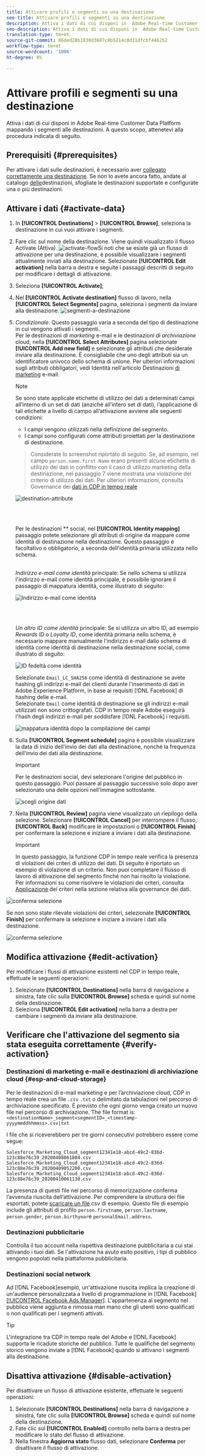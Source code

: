 ```yaml
---
title: Attivare profili e segmenti su una destinazione
seo-title: Attivare profili e segmenti su una destinazione
description: Attiva i dati di cui disponi in  Adobe Real-time Customer Data Platform mappando i segmenti alle destinazioni. A questo scopo, attenetevi alla procedura indicata di seguito.
seo-description: Attiva i dati di cui disponi in  Adobe Real-time Customer Data Platform mappando i segmenti alle destinazioni. A questo scopo, attenetevi alla procedura indicata di seguito.
translation-type: tm+mt
source-git-commit: 86ded28b1830d3607c8b5214c8d31dfcbf446252
workflow-type: tm+mt
source-wordcount: '1006'
ht-degree: 0%

---
```



# Attivare profili e segmenti su una destinazione

Attiva i dati di cui disponi in  Adobe Real-time Customer Data Platform mappando i segmenti alle destinazioni. A questo scopo, attenetevi alla procedura indicata di seguito.

## Prerequisiti  {#prerequisites}

Per attivare i dati sulle destinazioni, è necessario aver [collegato correttamente una destinazione](/help/rtcdp/destinations/connect-destination.md). Se non lo avete ancora fatto, andate al catalogo [delle](/help/rtcdp/destinations/destinations-catalog.md)destinazioni, sfogliate le destinazioni supportate e configurate una o più destinazioni.

## Attivare i dati {#activate-data}

1. In **[!UICONTROL Destinations]** > **[!UICONTROL Browse]**, seleziona la destinazione in cui vuoi attivare i segmenti.
2. Fare clic sul nome della destinazione. Viene quindi visualizzato il flusso Activate (Attiva).
   ![activate-flow](/help/rtcdp/destinations/assets/activate-flow.png)Si noti che se esiste già un flusso di attivazione per una destinazione, è possibile visualizzare i segmenti attualmente inviati alla destinazione. Selezionate **[!UICONTROL Edit activation]** nella barra a destra e seguite i passaggi descritti di seguito per modificare i dettagli di attivazione.
3. Seleziona **[!UICONTROL Activate]**;
4. Nel **[!UICONTROL Activate destination]** flusso di lavoro, nella **[!UICONTROL Select Segments]** pagina, seleziona i segmenti da inviare alla destinazione.
   ![segmenti-a-destinazione](/help/rtcdp/destinations/assets/email-select-segments.png)
5. *Condizionale*. Questo passaggio varia a seconda del tipo di destinazione in cui vengono attivati i segmenti. <br> Per le destinazioni *di marketing* e-mail e le destinazioni *di archiviazione* cloud, nella **[!UICONTROL Select Attributes]** pagina selezionate **[!UICONTROL Add new field]** e selezionate gli attributi che desiderate inviare alla destinazione.
È consigliabile che uno degli attributi sia un identificatore [](/help/rtcdp/destinations/email-marketing-destinations.md#identity) univoco dello schema di unione. Per ulteriori informazioni sugli attributi obbligatori, vedi Identità nell&#39;articolo Destinazioni [di marketing](/help/rtcdp/destinations/email-marketing-destinations.md#identity) e-mail.

   >[!NOTE]
   > 
   >Se sono state applicate etichette di utilizzo dei dati a determinati campi all’interno di un set di dati (anziché all’intero set di dati), l’applicazione di tali etichette a livello di campo all’attivazione avviene alle seguenti condizioni:
   >* I campi vengono utilizzati nella definizione del segmento.
   >* I campi sono configurati come attributi proiettati per la destinazione di destinazione.

   >
   > Considerate lo screenshot riportato di seguito. Se, ad esempio, nel campo `person.name.first.Name` erano presenti alcune etichette di utilizzo dei dati in conflitto con il caso di utilizzo marketing della destinazione, nel passaggio 7 viene mostrata una violazione del criterio di utilizzo dei dati. Per ulteriori informazioni, consulta Governance dei [dati in CDP in tempo reale](/help/rtcdp/privacy/data-governance-overview.md#destinations)

   ![destination-attribute](/help/rtcdp/destinations/assets/select-attributes-step.png)

   <br> 

   Per le destinazioni ** social, nel **[!UICONTROL Identity mapping]** passaggio potete selezionare gli attributi di origine da mappare come identità di destinazione nella destinazione. Questo passaggio è facoltativo o obbligatorio, a seconda dell&#39;identità primaria utilizzata nello schema. <br> 

   *Indirizzo e-mail come identità* principale: Se nello schema si utilizza l&#39;indirizzo e-mail come identità principale, è possibile ignorare il passaggio di mappatura identità, come illustrato di seguito:

   ![Indirizzo e-mail come identità](/help/rtcdp/destinations/assets/email-as-identity.gif)

   <br> 

   *Un altro ID come identità* principale: Se si utilizza un altro ID, ad esempio *Rewards ID* o *Loyalty ID*, come identità primaria nello schema, è necessario mappare manualmente l&#39;indirizzo e-mail dallo schema di identità come identità di destinazione nella destinazione social, come illustrato di seguito:

   ![ID fedeltà come identità](/help/rtcdp/destinations/assets/rewardsid-as-identity.gif)


   Selezionate `Email_LC_SHA256` come identità di destinazione se avete hashing gli indirizzi e-mail dei clienti durante l&#39;inserimento di dati in Adobe Experience Platform, in base ai requisiti [!DNL Facebook] di hashing delle [](/help/rtcdp/destinations/facebook-destination.md#email-hashing-requirements)e-mail. <br> Selezionate `Email` come identità di destinazione se gli indirizzi e-mail utilizzati non sono crittografati.  CDP in tempo reale Adobe eseguirà l&#39;hash degli indirizzi e-mail per soddisfare [!DNL Facebook] i requisiti.

   ![mappatura identità dopo la compilazione dei campi](/help/rtcdp/destinations/assets/identity-mapping.png)

6. Sulla **[!UICONTROL Segment schedule]** pagina è possibile visualizzare la data di inizio dell&#39;invio dei dati alla destinazione, nonché la frequenza dell&#39;invio dei dati alla destinazione.

   >[!IMPORTANT]
   >
   >Per le destinazioni social, devi selezionare l&#39;origine del pubblico in questo passaggio. Puoi passare al passaggio successivo solo dopo aver selezionato una delle opzioni nell’immagine sottostante.

   ![scegli origine dati](/help/rtcdp/destinations/assets/choose-data-origin.png)

7. Nella **[!UICONTROL Review]** pagina viene visualizzato un riepilogo della selezione. Selezionare **[!UICONTROL Cancel]** per interrompere il flusso, **[!UICONTROL Back]** modificare le impostazioni o **[!UICONTROL Finish]** per confermare la selezione e iniziare a inviare i dati alla destinazione.

   >[!IMPORTANT]
   >
   >In questo passaggio, la funzione CDP in tempo reale verifica la presenza di violazioni dei criteri di utilizzo dei dati. Di seguito è riportato un esempio di violazione di un criterio. Non puoi completare il flusso di lavoro di attivazione del segmento finché non hai risolto la violazione. Per informazioni su come risolvere le violazioni dei criteri, consulta [Applicazione](/help/rtcdp/privacy/data-governance-overview.md#enforcement) dei criteri nella sezione relativa alla governance dei dati.

![conferma selezione](/help/rtcdp/destinations/assets/data-policy-violation.png)

Se non sono state rilevate violazioni dei criteri, selezionate **[!UICONTROL Finish]** per confermare la selezione e iniziare a inviare i dati alla destinazione.

![conferma selezione](/help/rtcdp/destinations/assets/confirm-selection.png)



## Modifica attivazione {#edit-activation}

Per modificare i flussi di attivazione esistenti nel CDP in tempo reale, effettuate le seguenti operazioni:

1. Selezionate **[!UICONTROL Destinations]** nella barra di navigazione a sinistra, fate clic sulla **[!UICONTROL Browse]** scheda e quindi sul nome della destinazione.
2. Seleziona **[!UICONTROL Edit activation]** nella barra a destra per cambiare i segmenti da inviare alla destinazione.

## Verificare che l&#39;attivazione del segmento sia stata eseguita correttamente {#verify-activation}

### Destinazioni di marketing e-mail e destinazioni di archiviazione cloud {#esp-and-cloud-storage}

Per le destinazioni di e-mail marketing e per l’archiviazione cloud,  CDP in tempo reale crea un file `.csv` `.txt` o delimitato da tabulazioni nel percorso di archiviazione specificato. È previsto che ogni giorno venga creato un nuovo file nel percorso di archiviazione. The file format is:
`<destinationName>_segment<segmentID>_<timestamp-yyyymmddhhmmss>.csv|txt`

I file che si riceverebbero per tre giorni consecutivi potrebbero essere come segue:

```
Salesforce_Marketing_Cloud_segment12341e18-abcd-49c2-836d-123c88e76c39_20200408061804.csv
Salesforce_Marketing_Cloud_segment12341e18-abcd-49c2-836d-123c88e76c39_20200409052200.csv
Salesforce_Marketing_Cloud_segment12341e18-abcd-49c2-836d-123c88e76c39_20200410061130.csv
```

La presenza di questi file nel percorso di memorizzazione conferma l’avvenuta riuscita dell’attivazione. Per comprendere la struttura dei file esportati, potete [scaricare un file](/help/rtcdp/destinations/assets/sample_export_file_segment12341e18-abcd-49c2-836d-123c88e76c39_20200408061804.csv).csv di esempio. Questo file di esempio include gli attributi di profilo `person.firstname`, `person.lastname`, `person.gender`, `person.birthyear`e `personalEmail.address`.

### Destinazioni pubblicitarie

Controlla il tuo account nella rispettiva destinazione pubblicitaria a cui stai attivando i tuoi dati. Se l&#39;attivazione ha avuto esito positivo, i tipi di pubblico vengono popolati nella piattaforma pubblicitaria.

### Destinazioni social network

Ad [!DNL Facebook]esempio, un&#39;attivazione riuscita implica la creazione di un&#39;audience personalizzata a livello di programmazione in [!DNL Facebook] [[!UICONTROL Facebook Ads Manager]](https://www.facebook.com/adsmanager/manage/). L&#39;appartenenza al segmento nel pubblico viene aggiunta e rimossa man mano che gli utenti sono qualificati o non qualificati per i segmenti attivati.

>[!TIP]
>
>L&#39;integrazione tra  CDP in tempo reale del Adobe e [!DNL Facebook] supporta le ricadute storiche del pubblico. Tutte le qualifiche del segmento storico vengono inviate a [!DNL Facebook] quando si attivano i segmenti alla destinazione.

## Disattiva attivazione {#disable-activation}

Per disattivare un flusso di attivazione esistente, effettuate le seguenti operazioni:

1. Selezionate **[!UICONTROL Destinations]** nella barra di navigazione a sinistra, fate clic sulla **[!UICONTROL Browse]** scheda e quindi sul nome della destinazione.
2. Fate clic sul **[!UICONTROL Enabled]** controllo nella barra a destra per modificare lo stato del flusso di attivazione.
3. Nella finestra **Aggiorna stato** flusso dati, selezionare **Conferma** per disattivare il flusso di attivazione.
